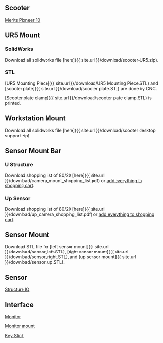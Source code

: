 ## Scooter
[Merits Pioneer 10](http://www.meritsusa.com/page/product_117.html)

## UR5 Mount
### SolidWorks
Download all solidworks file [here]({{ site.url }}/download/scooter-UR5.zip).
### STL
[UR5 Mounting Piece]({{ site.url }}/download/UR5 Mounting Piece.STL) and [scooter plate]({{ site.url }}/download/scooter plate.STL) are done by CNC.

[Scooter plate clamp]({{ site.url }}/download/scooter plate clamp.STL) is printed.

## Workstation Mount
Download all solidworks file [here]({{ site.url }}/download/scooter desktop support.zip)

## Sensor Mount Bar
### U Structure
Download shopping list of 80/20 [here]({{ site.url }}/download/camera_mount_shopping_list.pdf) or [add everything to shopping cart](https://8020.net/wishlist/shared/allcart/code/679243918bb7b8d91e03796b379aaa3f/).

### Up Sensor
Download shopping list of 80/20 [here]({{ site.url }}/download/up_camera_shopping_list.pdf) or [add everything to shopping cart](https://8020.net/wishlist/shared/allcart/code/b696cce3c54f89791c4523c50ee2bbc2/).

## Sensor Mount
Download STL file for [left sensor mount]({{ site.url }}/download/sensor_left.STL), [right sensor mount]({{ site.url }}/download/sensor_right.STL), and [up sensor mount]({{ site.url }}/download/sensor_up.STL).

## Sensor
[Structure IO](https://store.structure.io/store)

## Interface
[Monitor](https://www.amazon.com/TOGUARD-Touchscreen-1280x800-Portable-Earphone/dp/B01H04GENA/ref=sr_1_3?ie=UTF8&qid=1531515580&sr=8-3&keywords=10+inch+touchscreen+monitor)

[Monitor mount](https://www.amazon.com/WALI-Articulating-Monitor-Extension-WL-1330LM/dp/B01BCUM766/ref=sr_1_8?s=electronics&ie=UTF8&qid=1531507226&sr=1-8&keywords=monitor+mount)

[Key Stick](https://www.amazon.com/dp/B00EZ43FJU/ref=sxbs_sxwds-stppvp_3?pf_rd_m=ATVPDKIKX0DER&pf_rd_p=6297546923292665688&pd_rd_wg=gfYMO&pf_rd_r=S4CT56DZSN918H7EFB43&pf_rd_s=desktop-sx-bottom-slot&pf_rd_t=301&pd_rd_i=B00EZ43FJU&pd_rd_w=oR4II&pf_rd_i=usb%2Bkey%2Bbutton&pd_rd_r=7d1eea38-98a7-4dd3-bbd0-53d679cc9287&ie=UTF8&qid=1531508002&sr=3&th=1)


